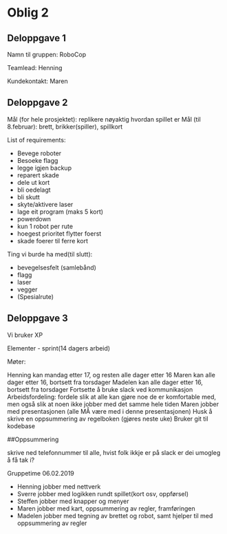 # Oblig 2


## Deloppgave 1

Namn til gruppen: RoboCop

Teamlead: Henning

Kundekontakt: Maren


## Deloppgave 2

Mål (for hele prosjektet): replikere nøyaktig hvordan spillet er 
Mål (til 8.februar): 
brett, brikker(spiller), spillkort

List of requirements: 
- Bevege roboter
- Besoeke flagg
- legge igjen backup
- reparert skade
- dele ut kort
- bli oedelagt
- bli skutt
- skyte/aktivere laser
- lage eit program (maks 5 kort)
- powerdown
- kun 1 robot per rute
- hoegest prioritet flytter foerst
- skade foerer til ferre kort

Ting vi burde ha med(til slutt):
- bevegelsesfelt (samlebånd) 
- flagg
- laser
- vegger 
- (Spesialrute) 


## Deloppgave 3

Vi bruker XP 

Elementer - sprint(14 dagers arbeid)


Møter: 

Henning kan mandag etter 17, og resten alle dager etter 16
Maren kan alle dager etter 16, bortsett fra torsdager
Madelen kan alle dager etter 16, bortsett fra torsdager 
Fortsette å bruke slack ved kommunikasjon 
Arbeidsfordeling: fordele slik at alle kan gjøre noe de er komfortable med, men også slik at noen ikke jobber med det samme hele tiden
Maren jobber med presentasjonen (alle MÅ være med i denne presentasjonen) 
Husk å skrive en oppsummering av regelboken (gjøres neste uke) 
Bruker git til kodebase 



##Oppsummering

skrive ned telefonnummer til alle, hvist folk ikkje er på slack er dei umogleg å få tak i?

Gruppetime 06.02.2019
- Henning jobber med nettverk
- Sverre jobber med logikken rundt spillet(kort osv, oppførsel)
- Steffen jobber med knapper og menyer 
- Maren jobber med kart, oppsummering av regler, framføringen 
- Madelen jobber med tegning av brettet og robot, samt hjelper til med oppsummering av regler  
